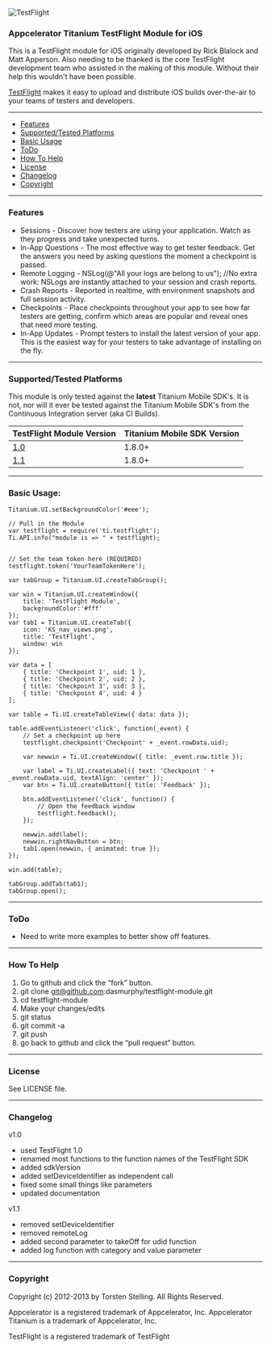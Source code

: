 ![TestFlight](https://raw.github.com/dasmurphy/testflight-module/master/documentation/TestFlight.png)

### Appcelerator Titanium TestFlight Module for iOS 

This is a TestFlight module for iOS originally developed by Rick Blalock and Matt Apperson. Also needing to be thanked is
the core TestFlight development team who assisted in the making of this module. Without their help this wouldn't have been
possible.

[TestFlight](http://www.testflightapp.com/) makes it easy to upload and distribute iOS builds over-the-air to your 
teams of testers and developers.

- - -

* <a href="#features">Features</a>
* <a href="#supported">Supported/Tested Platforms</a>
* <a href="#usage">Basic Usage</a>
* <a href="#todo">ToDo</a>
* <a href="#help">How To Help</a>
* <a href="#license">License</a>
* <a href="#license">Changelog</a>
* <a href="#copyright">Copyright</a>

- - -

### <a name="features">Features</a>

* Sessions - Discover how testers are using your application. Watch as they progress and take unexpected turns.
* In-App Questions - The most effective way to get tester feedback. Get the answers you need by asking questions the moment a checkpoint is passed.
* Remote Logging - NSLog(@"All your logs are belong to us"); //No extra work: NSLogs are instantly attached to your session and crash reports.
* Crash Reports - Reported in realtime, with environment snapshots and full session activity.
* Checkpoints - Place checkpoints throughout your app to see how far testers are getting, confirm which areas are popular and reveal ones that need more testing.
* In-App Updates - Prompt testers to install the latest version of your app. This is the easiest way for your testers to take advantage of installing on the fly.

- - -

### <a name="supported">Supported/Tested Platforms</a>

This module is only tested against the **latest** Titanium Mobile SDK's. It is not, nor will it ever be tested against the
Titanium Mobile SDK's from the Continuous Integration server (aka CI Builds).

|TestFlight Module Version|Titanium Mobile SDK Version
|:---------|:----------|
|[1.0](https://github.com/dasmurphy/testflight-module/blob/master/releases/ti.testflight-iphone-1.0.zip?raw=true)|1.8.0+|
|[1.1](https://github.com/dasmurphy/testflight-module/blob/master/releases/ti.testflight-iphone-1.1.zip?raw=true)|1.8.0+|

- - - 

### <a name="usage">Basic Usage:</a>
~~~
Titanium.UI.setBackgroundColor('#eee');

// Pull in the Module
var testflight = require('ti.testflight');
Ti.API.info("module is => " + testflight);


// Set the team token here (REQUIRED)
testflight.token('YourTeamTokenHere');

var tabGroup = Titanium.UI.createTabGroup();

var win = Titanium.UI.createWindow({  
    title: 'TestFlight Module',
    backgroundColor:'#fff'
});
var tab1 = Titanium.UI.createTab({  
    icon: 'KS_nav_views.png',
    title: 'TestFlight',
    window: win
});

var data = [
	{ title: 'Checkpoint 1', uid: 1 },
	{ title: 'Checkpoint 2', uid: 2 },
	{ title: 'Checkpoint 3', uid: 3 },
	{ title: 'Checkpoint 4', uid: 4 }
];

var table = Ti.UI.createTableView({ data: data });

table.addEventListener('click', function(_event) {
	// Set a checkpoint up here
	testflight.checkpoint('Checkpoint' + _event.rowData.uid);

	var newwin = Ti.UI.createWindow({ title: _event.row.title });
	
	var label = Ti.UI.createLabel({ text: 'Checkpoint ' + _event.rowData.uid, textAlign: 'center' });
	var btn = Ti.UI.createButton({ title: 'Feedback' });
	
	btn.addEventListener('click', function() {
		// Open the feedback window
		testflight.feedback();
	});
	
	newwin.add(label);
	newwin.rightNavButton = btn;
	tab1.open(newwin, { animated: true });
});

win.add(table);

tabGroup.addTab(tab1);  
tabGroup.open();
~~~

- - - 

### <a name="todo">ToDo</a>

* Need to write more examples to better show off features.

- - -

### <a name="help">How To Help</a>
1. Go to github and click the “fork” button.
1. git clone git@github.com:dasmurphy/testflight-module.git
1. cd testflight-module
1. Make your changes/edits
1. git status
1. git commit -a
1. git push
1. go back to github and click the “pull request” button.

- - - 

### <a name="license">License</a>

See LICENSE file.

- - -

### <a name="changelog">Changelog</a>

v1.0
* used TestFlight 1.0
* renamed most functions to the function names of the TestFlight SDK
* added sdkVersion
* added setDeviceIdentifier as independent call
* fixed some small things like parameters
* updated documentation

v1.1
* removed setDeviceIdentifier
* removed remoteLog
* added second parameter to takeOff for udid function
* added log function with category and value parameter

- - -

### <a name="copyright">Copyright</a>

Copyright (c) 2012-2013 by Torsten Stelling. All Rights Reserved.

Appcelerator is a registered trademark of Appcelerator, Inc. Appcelerator Titanium is a trademark of Appcelerator, Inc.

TestFlight is a registered trademark of TestFlight